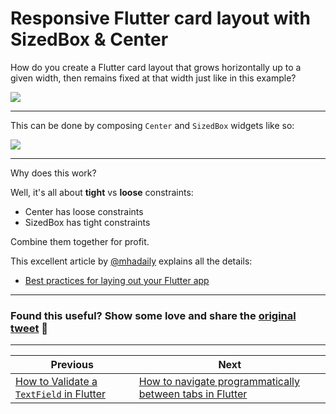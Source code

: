 # Responsive Flutter card layout with SizedBox & Center

How do you create a Flutter card layout that grows horizontally up to a given width, then remains fixed at that width just like in this example?

![](014_centered-layout.gif)

---

This can be done by composing `Center` and `SizedBox` widgets like so:

![](014_centered_card_layout.png)

---

Why does this work?

Well, it's all about **tight** vs **loose** constraints:

- Center has loose constraints
- SizedBox has tight constraints

Combine them together for profit.

This excellent article by [@mhadaily](https://twitter.com/mhadaily) explains all the details:

- [Best practices for laying out your Flutter app](https://blog.logrocket.com/best-practices-laying-out-flutter-app/)

---

### Found this useful? Show some love and share the [original tweet](https://twitter.com/biz84/status/1445400059894542337) 🙏

---

| Previous | Next |
| -------- | ---- |
| [How to Validate a `TextField` in Flutter](../0012-how-to-validate-a-textfield-in-flutter/index.md) | [How to navigate programmatically between tabs in Flutter](../0014-how-to-navigate-programmatically-between-tabs-in-flutter/index.md) |


<!-- TODO:UPDATE -->